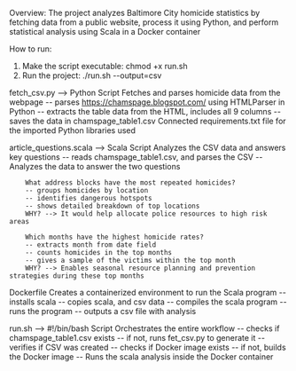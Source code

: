 Overview: 
The project analyzes Baltimore City homicide statistics by fetching data from a public website, process it using Python, and perform statistical analysis using Scala in a Docker container


How to run: 
1) Make the script executable: 
    chmod +x run.sh
2) Run the project: 
    ./run.sh --output=csv

fetch_csv.py --> Python Script
Fetches and parses homicide data from the webpage
-- parses https://chamspage.blogspot.com/ using HTMLParser in Python 
-- extracts the table data from the HTML, includes all 9 columns
-- saves the data in chamspage_table1.csv
Connected requirements.txt file for the imported Python libraries used

article_questions.scala --> Scala Script
Analyzes the CSV data and answers key questions
-- reads chamspage_table1.csv, and parses the CSV 
-- Analyzes the data to answer the two questions
        
        What address blocks have the most repeated homicides? 
        -- groups homicides by location 
        -- identifies dangerous hotspots
        -- shows detailed breakdown of top locations
        WHY? --> It would help allocate police resources to high risk areas
        
        Which months have the highest homicide rates? 
        -- extracts month from date field
        -- counts homicides in the top months
        -- gives a sample of the victims within the top month
        WHY? --> Enables seasonal resource planning and prevention strategies during these top months

Dockerfile 
Creates a containerized environment to run the Scala program
-- installs scala 
-- copies scala, and csv data
-- compiles the scala program 
-- runs the program 
-- outputs a csv file with analysis

run.sh --> #!/bin/bash Script
Orchestrates the entire workflow
-- checks if chamspage_table1.csv exists
    -- if not, runs fet_csv.py to generate it 
-- verifies if CSV was created 
-- checks if Docker image exists 
    -- if not, builds the Docker image
-- Runs the scala analysis inside the Docker container
         

